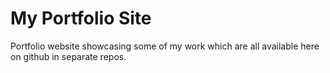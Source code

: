 ﻿# My Portfolio Site

Portfolio website showcasing some of my work which are all available here on github in separate repos.

